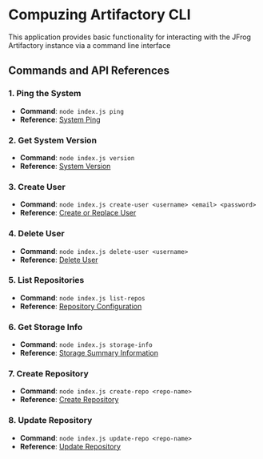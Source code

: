 # Compuzing Artifactory CLI

This application provides basic functionality for interacting with the JFrog Artifactory instance via a command line interface

## Commands and API References

### 1. Ping the System
- **Command**: `node index.js ping`
- **Reference**: [System Ping](https://www.jfrog.com/confluence/display/JFROG/System+Health+Ping+and+Version)

### 2. Get System Version
- **Command**: `node index.js version`
- **Reference**: [System Version](https://www.jfrog.com/confluence/display/JFROG/System+Health+Ping+and+Version)

### 3. Create User
- **Command**: `node index.js create-user <username> <email> <password>`
- **Reference**: [Create or Replace User](https://www.jfrog.com/confluence/display/JFROG/Users)

### 4. Delete User
- **Command**: `node index.js delete-user <username>`
- **Reference**: [Delete User](https://www.jfrog.com/confluence/display/JFROG/Users)

### 5. List Repositories
- **Command**: `node index.js list-repos`
- **Reference**: [Repository Configuration](https://www.jfrog.com/confluence/display/JFROG/Repository+Configuration+JSON)

### 6. Get Storage Info
- **Command**: `node index.js storage-info`
- **Reference**: [Storage Summary Information](https://www.jfrog.com/confluence/display/JFROG/Storage+Summary+Information)

### 7. Create Repository
- **Command**: `node index.js create-repo <repo-name>`
- **Reference**: [Create Repository](https://www.jfrog.com/confluence/display/JFROG/Repository+Configuration+JSON)

### 8. Update Repository
- **Command**: `node index.js update-repo <repo-name>`
- **Reference**: [Update Repository](https://www.jfrog.com/confluence/display/JFROG/Repository+Configuration+JSON)

